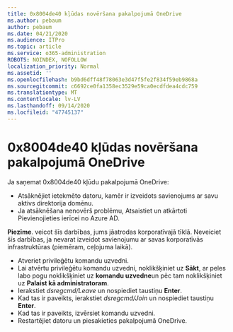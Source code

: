 ```yaml
---
title: 0x8004de40 kļūdas novēršana pakalpojumā OneDrive
ms.author: pebaum
author: pebaum
ms.date: 04/21/2020
ms.audience: ITPro
ms.topic: article
ms.service: o365-administration
ROBOTS: NOINDEX, NOFOLLOW
localization_priority: Normal
ms.assetid: ''
ms.openlocfilehash: b9bd6dff48f78063e3d47f5fe2f834f59eb9868a
ms.sourcegitcommit: c6692ce0fa1358ec3529e59ca0ecdfdea4cdc759
ms.translationtype: MT
ms.contentlocale: lv-LV
ms.lasthandoff: 09/14/2020
ms.locfileid: "47745137"
---
```

# <a name="fix-0x8004de40-error-in-onedrive"></a>0x8004de40 kļūdas novēršana pakalpojumā OneDrive

Ja saņemat 0x8004de40 kļūdu pakalpojumā OneDrive:

- Atsāknējiet ietekmēto datoru, kamēr ir izveidots savienojums ar savu aktivs direktorija domēnu.
- Ja atsāknēšana nenovērš problēmu, Atsaistiet un atkārtoti Pievienojieties ierīcei no Azure AD. 

**Piezīme**. veicot šīs darbības, jums jāatrodas korporatīvajā tīklā. Neveiciet šīs darbības, ja nevarat izveidot savienojumu ar savas korporatīvās infrastruktūras (piemēram, ceļojuma laikā). 

- Atveriet privileģētu komandu uzvedni. 
- Lai atvērtu privileģētu komandu uzvedni, noklikšķiniet uz **Sākt**, ar peles labo pogu noklikšķiniet uz **komandu uzvedne**un pēc tam noklikšķiniet uz **Palaist kā administratoram**.
- Ierakstiet *dsregcmd/Leave* un nospiediet taustiņu **Enter**.
- Kad tas ir paveikts, ierakstiet *dsregcmd/Join* un nospiediet taustiņu **Enter**.
- Kad tas ir paveikts, izvērsiet komandu uzvedni.
- Restartējiet datoru un piesakieties pakalpojumā OneDrive.